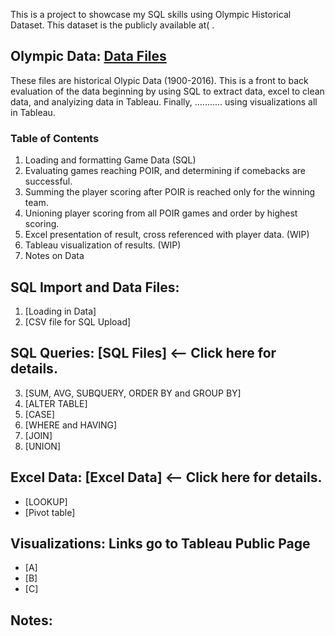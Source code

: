 This is a project to showcase my SQL skills using Olympic Historical Dataset. This dataset is the publicly available at(
.

## Olympic Data: [Data Files](https://github.com/culhaci/Project/tree/master/Data_Files) 
These files are historical Olypic Data (1900-2016). This is a front to back evaluation of the data beginning by using SQL to extract data, excel to clean data, and analyizing data in Tableau. Finally, ........... using visualizations all in Tableau. 

### Table of Contents
1. Loading and formatting Game Data (SQL)
2. Evaluating games reaching POIR, and determining if comebacks are successful.
3. Summing the player scoring after POIR is reached only for the winning team.
4. Unioning player scoring from all POIR games and order by highest scoring.
5. Excel presentation of result, cross referenced with player data. (WIP)
6. Tableau visualization of results. (WIP)
7. Notes on Data




## SQL Import and Data Files:
1. [Loading in Data]
2. [CSV file for SQL Upload]

## SQL Queries: [SQL Files] <-- Click here for details.
3. [SUM, AVG, SUBQUERY, ORDER BY and GROUP BY]
4. [ALTER TABLE]
5. [CASE]
6. [WHERE and HAVING]
7. [JOIN]
8. [UNION]


## Excel Data: [Excel Data] <-- Click here for details.

* [LOOKUP]
* [Pivot table]

## Visualizations: Links go to Tableau Public Page
* [A]
* [B]
* [C]

## Notes:


